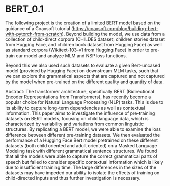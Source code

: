 # BERT_0.1

The following project is the creation of a limited BERT model based on the guidance of a Coaxsoft tutorial (https://coaxsoft.com/blog/building-bert-with-pytorch-from-scratch). Beyond building the model, we use data from a collection of child-direct corpora (CHILDES dataset, children stories dataset from Hugging Face, and children book dataset from Hugging Face) as well as standard corpora (Wikitext-103-v1 from Hugging Face) in order to pre-train our model and analyze MLM and NSP loss functions.

Beyond this we also used such datasets to evaluate a given Bert-uncased model (provided by Hugging Face) on downstream MLM tasks, such that we can explore the grammatical aspects that are captured and not captured by the model when pre-trained on the different quality and quantity of data. 

Abstract:
The transformer architecture, specifically BERT (Bidirectional Encoder Representations from Transformers), has recently become a popular choice for Natural Language Processing (NLP) tasks. This is due to its ability to capture long-term dependencies as well as contextual information. This paper aims to investigate the influence of pre-training datasets on BERT models, focusing on child language data, which is characterized by variability and variations from common linguistic structures. By replicating a BERT model, we were able to examine the loss difference between different pre-training datasets. We then evaluated the performance of a Hugging Face Bert model pretrained on these different datasets (both child oriented and adult oriented) on a Masked Language Modeling task with different grammatical sentence structures. We found that all the models were able to capture the correct grammatical parts of speech but failed to consider specific contextual information which is likely due to insufficient training time. The large differences in the sizes of the datasets may have impeded our ability to isolate the effects of training on child-directed inputs and thus further investigation is necessary.
